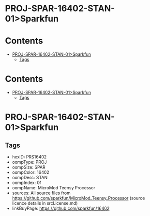 
PROJ-SPAR-16402-STAN-01>Sparkfun
================================

Contents
========

* [PROJ-SPAR-16402-STAN-01>Sparkfun](#proj-spar-16402-stan-01sparkfun)
	* [Tags](#tags)

Contents
========

* [PROJ-SPAR-16402-STAN-01>Sparkfun](#proj-spar-16402-stan-01sparkfun)
	* [Tags](#tags)

# PROJ-SPAR-16402-STAN-01>Sparkfun

## Tags

- hexID: PRS16402
- oompType: PROJ
- oompSize: SPAR
- oompColor: 16402
- oompDesc: STAN
- oompIndex: 01
- oompName: MicroMod Teensy Processor
- sources: All source files from https://github.com/sparkfun/MicroMod_Teensy_Processor (source licence details in srcLicense.md)
- linkBuyPage: https://github.com/sparkfun/16402
